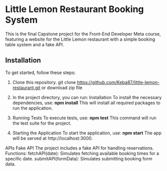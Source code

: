 # Little Lemon Restaurant Booking System

This is the final Capstone project for the Front-End Developer Meta course, featuring a website for the Little Lemon restaurant with a simple booking table system and a fake API.

## Installation

To get started, follow these steps:

1. Clone this repository.
git clone https://github.com/Keba87/little-lemon-restaurant.git
or download zip file

2. In the project directory, you can run:
Installation
To install the necessary dependencies, use:
**npm install**
This will install all required packages to run the application.

3. Running Tests
To execute tests, use:
**npm test**
This command will run the test suite for the project.

4. Starting the Application
To start the application, use:
**npm start**
The app will be served at http://localhost:3000.

APIs
Fake API
The project includes a fake API for handling reservations.
Functions:
fetchAPI(date): Simulates fetching available booking times for a specific date.
submitAPI(formData): Simulates submitting booking form data.
